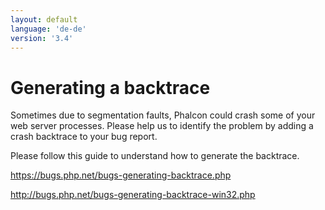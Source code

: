 ```yaml
---
layout: default
language: 'de-de'
version: '3.4'
---
```


# Generating a backtrace

Sometimes due to segmentation faults, Phalcon could crash some of your web server processes. Please help us to identify the problem by adding a crash backtrace to your bug report.

Please follow this guide to understand how to generate the backtrace.

<https://bugs.php.net/bugs-generating-backtrace.php>

<http://bugs.php.net/bugs-generating-backtrace-win32.php>